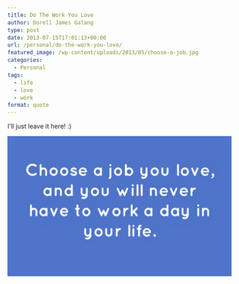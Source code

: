 ```yaml
---
title: Do The Work You Love
author: Dorell James Galang
type: post
date: 2013-07-15T17:01:13+00:00
url: /personal/do-the-work-you-love/
featured_image: /wp-content/uploads/2013/05/choose-a-job.jpg
categories:
  - Personal
tags:
  - life
  - love
  - work
format: quote
---
```


I'll just leave it here! :)

![](./choose-a-job.jpg)
